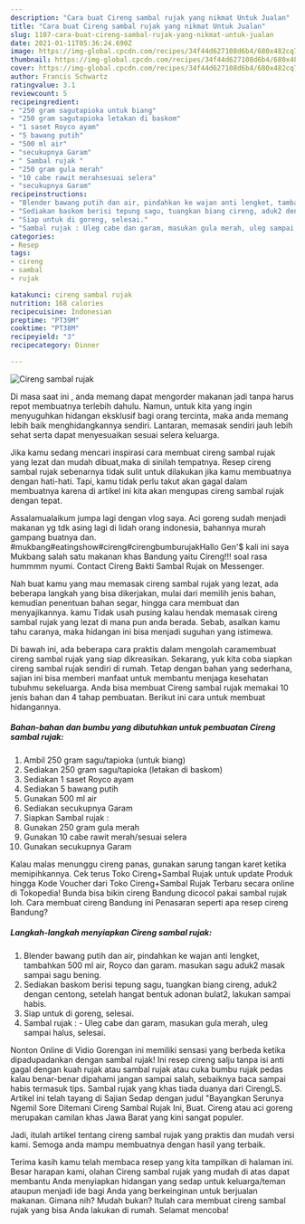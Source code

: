 ```yaml
---
description: "Cara buat Cireng sambal rujak yang nikmat Untuk Jualan"
title: "Cara buat Cireng sambal rujak yang nikmat Untuk Jualan"
slug: 1107-cara-buat-cireng-sambal-rujak-yang-nikmat-untuk-jualan
date: 2021-01-11T05:36:24.690Z
image: https://img-global.cpcdn.com/recipes/34f44d627108d6b4/680x482cq70/cireng-sambal-rujak-foto-resep-utama.jpg
thumbnail: https://img-global.cpcdn.com/recipes/34f44d627108d6b4/680x482cq70/cireng-sambal-rujak-foto-resep-utama.jpg
cover: https://img-global.cpcdn.com/recipes/34f44d627108d6b4/680x482cq70/cireng-sambal-rujak-foto-resep-utama.jpg
author: Francis Schwartz
ratingvalue: 3.1
reviewcount: 5
recipeingredient:
- "250 gram sagutapioka untuk biang"
- "250 gram sagutapioka letakan di baskom"
- "1 saset Royco ayam"
- "5 bawang putih"
- "500 ml air"
- "secukupnya Garam"
- " Sambal rujak "
- "250 gram gula merah"
- "10 cabe rawit merahsesuai selera"
- "secukupnya Garam"
recipeinstructions:
- "Blender bawang putih dan air, pindahkan ke wajan anti lengket, tambahkan 500 ml air, Royco dan garam. masukan sagu aduk2 masak sampai sagu bening."
- "Sediakan baskom berisi tepung sagu, tuangkan biang cireng, aduk2 dengan centong, setelah hangat bentuk adonan bulat2, lakukan sampai habis."
- "Siap untuk di goreng, selesai."
- "Sambal rujak : Uleg cabe dan garam, masukan gula merah, uleg sampai halus, selesai."
categories:
- Resep
tags:
- cireng
- sambal
- rujak

katakunci: cireng sambal rujak 
nutrition: 168 calories
recipecuisine: Indonesian
preptime: "PT39M"
cooktime: "PT38M"
recipeyield: "3"
recipecategory: Dinner

---
```



![Cireng sambal rujak](https://img-global.cpcdn.com/recipes/34f44d627108d6b4/680x482cq70/cireng-sambal-rujak-foto-resep-utama.jpg)

Di masa  saat ini , anda memang dapat mengorder makanan jadi tanpa harus repot membuatnya terlebih dahulu. Namun, untuk kita yang ingin menyuguhkan hidangan eksklusif bagi orang tercinta, maka anda memang lebih baik menghidangkannya sendiri. Lantaran, memasak sendiri jauh lebih sehat serta dapat menyesuaikan sesuai selera keluarga.

Jika kamu sedang mencari inspirasi cara membuat cireng sambal rujak yang lezat dan mudah dibuat,maka di sinilah tempatnya. Resep cireng sambal rujak  sebenarnya tidak sulit untuk dilakukan jika kamu membuatnya dengan hati-hati. Tapi, kamu tidak perlu takut akan gagal dalam membuatnya 
karena di artikel ini kita akan mengupas cireng sambal rujak dengan tepat.  

Assalamualaikum jumpa lagi dengan vlog saya. Aci goreng sudah menjadi makanan yg tdk asing lagi di lidah orang indonesia, bahannya murah gampang buatnya dan. #mukbang#eatingshow#cireng#cirengbumburujakHallo Gen&#39;$ kali ini saya Mukbang salah satu makanan khas Bandung yaitu Cireng!!! soal rasa hummmm nyumi. Contact Cireng Bakti Sambal Rujak on Messenger.

Nah buat kamu yang mau memasak cireng sambal rujak yang lezat, ada beberapa langkah yang bisa dikerjakan, mulai dari memilih jenis bahan, kemudian penentuan bahan segar, hingga cara membuat dan menyajikannya. kamu Tidak usah pusing kalau hendak memasak cireng sambal rujak yang lezat di mana pun anda berada. Sebab, asalkan kamu  tahu caranya, maka hidangan ini bisa menjadi suguhan yang istimewa.

Di bawah ini, ada beberapa cara praktis  dalam mengolah caramembuat cireng sambal rujak yang siap dikreasikan. Sekarang, yuk kita coba siapkan cireng sambal rujak sendiri di rumah. Tetap dengan bahan yang sederhana, sajian ini bisa memberi manfaat untuk membantu menjaga kesehatan tubuhmu sekeluarga. Anda bisa membuat Cireng sambal rujak memakai 10 jenis bahan dan 4 tahap pembuatan. Berikut ini cara untuk membuat hidangannya.

<!--inarticleads1-->

##### Bahan-bahan dan bumbu yang dibutuhkan untuk pembuatan Cireng sambal rujak:

1. Ambil 250 gram sagu/tapioka (untuk biang)
1. Sediakan 250 gram sagu/tapioka (letakan di baskom)
1. Sediakan 1 saset Royco ayam
1. Sediakan 5 bawang putih
1. Gunakan 500 ml air
1. Sediakan secukupnya Garam
1. Siapkan  Sambal rujak :
1. Gunakan 250 gram gula merah
1. Gunakan 10 cabe rawit merah/sesuai selera
1. Gunakan secukupnya Garam


Kalau malas menunggu cireng panas, gunakan sarung tangan karet ketika memipihkannya. Cek terus Toko Cireng+Sambal Rujak untuk update Produk hingga Kode Voucher dari Toko Cireng+Sambal Rujak Terbaru secara online di Tokopedia! Bunda bisa bikin cireng Bandung dicocol pakai sambal rujak loh. Cara membuat cireng Bandung ini Penasaran seperti apa resep cireng Bandung? 

<!--inarticleads2-->

##### Langkah-langkah menyiapkan Cireng sambal rujak:

1. Blender bawang putih dan air, pindahkan ke wajan anti lengket, tambahkan 500 ml air, Royco dan garam. masukan sagu aduk2 masak sampai sagu bening.
1. Sediakan baskom berisi tepung sagu, tuangkan biang cireng, aduk2 dengan centong, setelah hangat bentuk adonan bulat2, lakukan sampai habis.
1. Siap untuk di goreng, selesai.
1. Sambal rujak : - Uleg cabe dan garam, masukan gula merah, uleg sampai halus, selesai.


Nonton Online di Vidio Gorengan ini memiliki sensasi yang berbeda ketika dipadupadankan dengan sambal rujak! Ini resep cireng salju tanpa isi anti gagal dengan kuah rujak atau sambal rujak atau cuka bumbu rujak pedas kalau benar-benar dipahami jangan sampai salah, sebaiknya baca sampai habis termasuk tips. Sambal rujak yang khas tiada duanya dari CirengLS. Artikel ini telah tayang di Sajian Sedap dengan judul &#34;Bayangkan Serunya Ngemil Sore Ditemani Cireng Sambal Rujak Ini, Buat. Cireng atau aci goreng merupakan camilan khas Jawa Barat yang kini sangat populer. 

Jadi, itulah artikel tentang  cireng sambal rujak  yang praktis dan mudah versi kami. Semoga anda mampu membuatnya dengan hasil yang terbaik. 

Terima kasih kamu telah membaca resep yang kita tampilkan di halaman ini. Besar harapan kami, olahan  Cireng sambal rujak yang mudah di atas dapat membantu Anda menyiapkan hidangan yang sedap untuk keluarga/teman ataupun menjadi ide bagi Anda yang berkeinginan untuk berjualan makanan. Gimana nih? Mudah bukan? Itulah cara membuat cireng sambal rujak yang bisa Anda lakukan di rumah. Selamat mencoba!

